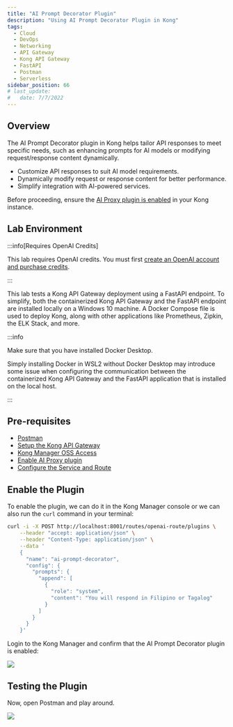 ```yaml
---
title: "AI Prompt Decorator Plugin"
description: "Using AI Prompt Decorator Plugin in Kong"
tags: 
  - Cloud
  - DevOps
  - Networking 
  - API Gateway
  - Kong API Gateway
  - FastAPI 
  - Postman
  - Serverless
sidebar_position: 66
# last_update:
#   date: 7/7/2022
---
```



## Overview

The AI Prompt Decorator plugin in Kong helps tailor API responses to meet specific needs, such as enhancing prompts for AI models or modifying request/response content dynamically. 

- Customize API responses to suit AI model requirements.  
- Dynamically modify request or response content for better performance.  
- Simplify integration with AI-powered services.  

Before proceeding, ensure the [AI Proxy plugin is enabled](/docs/021-Software-Engineering/081-Kong-API-Gateway/060-AI-and-Transformation/065-AI-Proxy-Plugin.md) in your Kong instance.


## Lab Environment

:::info[Requires OpenAI Credits]

This lab requires OpenAI credits. You must first [create an OpenAI account and purchase credits](/docs/021-Software-Engineering/081-Kong-API-Gateway/060-AI-and-Transformation/065-AI-Proxy-Plugin.md#get-a-chatgpt-api-key).

:::

This lab tests a Kong API Gateway deployment using a FastAPI endpoint. To simplify, both the containerized Kong API Gateway and the FastAPI endpoint are installed locally on a Windows 10 machine. A Docker Compose file is used to deploy Kong, along with other applications like Prometheus, Zipkin, the ELK Stack, and more.

:::info 

Make sure that you have installed Docker Desktop. 

Simply installing Docker in WSL2 without Docker Desktop may introduce some issue when configuring the communication between the containerized Kong API Gateway and the FastAPI application that is installed on the local host.

:::

## Pre-requisites 

- [Postman](https://www.postman.com/downloads/)
- [Setup the Kong API Gateway](/docs/021-Software-Engineering/081-Kong-API-Gateway/015-Containerized-Kong-and-Other-Apps.md)
- [Kong Manager OSS Access](/docs/021-Software-Engineering/081-Kong-API-Gateway/015-Containerized-Kong-and-Other-Apps.md)
- [Enable AI Proxy plugin](/docs/021-Software-Engineering/081-Kong-API-Gateway/060-AI-and-Transformation/065-AI-Proxy-Plugin.md)
- [Configure the Service and Route](/docs/021-Software-Engineering/081-Kong-API-Gateway/060-AI-and-Transformation/065-AI-Proxy-Plugin.md#configure-the-service-and-route)


## Enable the Plugin 

To enable the plugin, we can do it in the Kong Manager console or we can also run the `curl` command in your terminal:

```bash
curl -i -X POST http://localhost:8001/routes/openai-route/plugins \
    --header "accept: application/json" \
    --header "Content-Type: application/json" \
    --data '
    {
      "name": "ai-prompt-decorator",
      "config": {
        "prompts": {
          "append": [
            {
              "role": "system",
              "content": "You will respond in Filipino or Tagalog"
            }
          ]
        }
      }
    }'
```

Login to the Kong Manager and confirm that the AI Prompt Decorator plugin is enabled:

![](/img/docs/12052024-ai-prompt-decorator-plugin.png)


## Testing the Plugin

Now, open Postman and play around.

![](/gif/docs/LLM-AI-Prompt-Decorator-GIF.gif)

